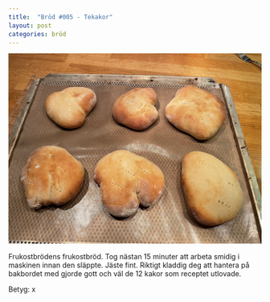 ```yaml
---
title:  "Bröd #005 - Tekakor"
layout: post
categories: bröd
---
```


![Tekakor](images/005-tekakor.jpeg)

Frukostbrödens frukostbröd. Tog nästan 15 minuter att arbeta smidig i maskinen innan den släppte. Jäste fint. Riktigt kladdig deg att hantera på bakbordet med gjorde gott och väl de 12 kakor som receptet utlovade.

Betyg: x